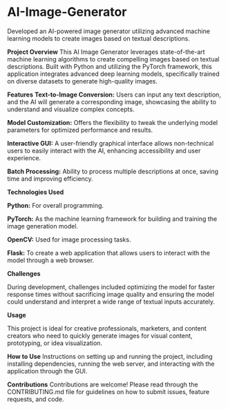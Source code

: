 # AI-Image-Generator
Developed an AI-powered image generator utilizing advanced machine learning models to create images based on textual descriptions.

**Project Overview**
This AI Image Generator leverages state-of-the-art machine learning algorithms to create compelling images based on textual descriptions. Built with Python and utilizing the PyTorch framework, this application integrates advanced deep learning models, specifically trained on diverse datasets to generate high-quality images.

**Features**
**Text-to-Image Conversion:** Users can input any text description, and the AI will generate a corresponding image, showcasing the ability to understand and visualize complex concepts.

**Model Customization:** Offers the flexibility to tweak the underlying model parameters for optimized performance and results.

**Interactive GUI:** A user-friendly graphical interface allows non-technical users to easily interact with the AI, enhancing accessibility and user experience.

**Batch Processing:** Ability to process multiple descriptions at once, saving time and improving efficiency.

**Technologies Used**

**Python:** For overall programming.

**PyTorch:** As the machine learning framework for building and training the image generation model.

**OpenCV:** Used for image processing tasks.

**Flask:** To create a web application that allows users to interact with the model through a web browser.

**Challenges**

During development, challenges included optimizing the model for faster response times without sacrificing image quality and ensuring the model could understand and interpret a wide range of textual inputs accurately.

**Usage**

This project is ideal for creative professionals, marketers, and content creators who need to quickly generate images for visual content, prototyping, or idea visualization.

**How to Use**
Instructions on setting up and running the project, including installing dependencies, running the web server, and interacting with the application through the GUI.

**Contributions**
Contributions are welcome! Please read through the CONTRIBUTING.md file for guidelines on how to submit issues, feature requests, and code.
